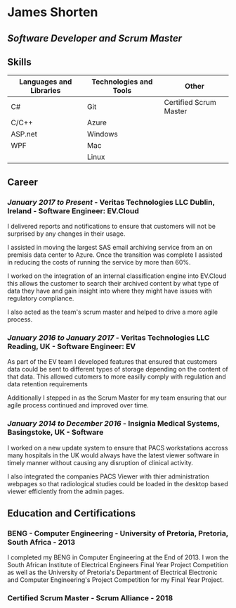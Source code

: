 # James Shorten

## *Software Developer and Scrum Master*

## Skills

|**Languages and Libraries**|**Technologies and Tools**|**Other**               |
|-------------|------------------------|------------------------|
| C#          | Git                    | Certified Scrum Master |
| C/C++       | Azure                  ||
| ASP.net     | Windows                ||
| WPF         | Mac                    ||
|             | Linux                  ||

## Career

### *January 2017 to Present* - **Veritas Technologies LLC Dublin, Ireland** - Software Engineer: EV.Cloud

I delivered reports and notifications to ensure that customers will not be surprised by any changes in their usage.

I assisted in moving the largest SAS email archiving service from an on premisis data center to Azure. Once the transition was complete I assisted in reducing the costs of running the service by more than 60%.

I worked on the integration of an internal classification engine into EV.Cloud this allows the customer to search their archived content by what type of data they have and gain insight into where they might have issues with regulatory compliance.

I also acted as the team's scrum master and helped to drive a more agile process.

### *January 2016 to January 2017* - **Veritas Technologies LLC Reading, UK** - Software Engineer: EV

As part of the EV team I developed features that ensured that customers data could be sent to different types of storage depending on the content of that data. This allowed cutomers to more easilly comply with regulation and data retention requirements

Additionally I stepped in as the Scrum Master for my team ensuring that our agile process continued and improved over time.

### *January 2014 to December 2016* - **Insignia Medical Systems, Basingstoke, UK** - Software

I worked on a new update system to ensure that PACS workstations accross many hospitals in the UK would always have the latest viewer software in timely manner without causing any disruption of clinical activity.

I also integrated the companies PACS Viewer with thier administration webpages so that radiological studies could be loaded in the desktop based viewer efficiently from the admin pages.

## Education and Certifications

### **BENG - Computer Engineering** - University of Pretoria, Pretoria, South Africa - 2013

I completed my BENG in Computer Engineering at the End of 2013. I won the South African Institute of Electrical Engineers Final Year Project Competition as well as the University of Pretoria's Department of Electrical Electronic and Computer Engineering's Project Competition for my Final Year Project.

### **Certified Scrum Master** - Scrum Alliance - 2018
